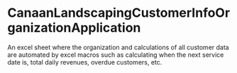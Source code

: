 # CanaanLandscapingCustomerInfoOrganizationApplication
An excel sheet where the organization and calculations of all customer data are automated by excel macros such as calculating when the next service date is, total daily revenues, overdue customers, etc.
